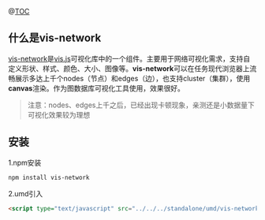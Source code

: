 @[TOC](使用vis-network进行图数据库可视化（一）)

## 什么是vis-network

[vis-network](https://github.com/visjs/vis-network)是[vis.js](https://github.com/visjs)可视化库中的一个组件。主要用于网络可视化需求，支持自定义形状、样式、颜色、大小、图像等。**vis-network**可以在任务现代浏览器上流畅展示多达上千个nodes（节点）和edges（边），也支持cluster（集群），使用**canvas**渲染。作为图数据库可视化工具使用，效果很好。

> 注意：nodes、edges上千之后，已经出现卡顿现象，亲测还是小数据量下可视化效果较为理想

## 安装

1.npm安装
```bash
npm install vis-network
```

2.umd引入
```html
<script type="text/javascript" src="../../../standalone/umd/vis-network.min.js"></script>
```
